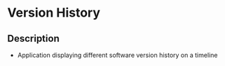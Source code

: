 # Version History

## Description
- Application displaying different software version history on a timeline
